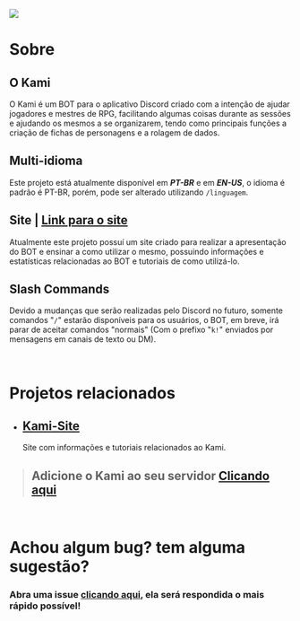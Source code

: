 ![](https://cdn.discordapp.com/attachments/836291199140102195/911365745928192020/Logo__nome_Kami.png)

# Sobre
## O Kami
 
O Kami é um BOT para o aplicativo Discord criado com a intenção de ajudar jogadores e mestres de RPG, facilitando algumas coisas durante as sessões e ajudando os mesmos a se organizarem, tendo como principais funções a criação de fichas de personagens e a rolagem de dados.

## Multi-idioma
Este projeto está atualmente disponível em ***PT-BR*** e em ***EN-US***, o idioma é padrão é PT-BR, porém, pode ser alterado utilizando `/linguagem`.

## Site | **[Link para o site](https://kamisite.herokuapp.com)**
Atualmente este projeto possuí um site criado para realizar a apresentação do BOT e ensinar a como utilizar o mesmo, possuindo informações e estatísticas relacionadas ao BOT e tutoriais de como utilizá-lo.

## Slash Commands
Devido a mudanças que serão realizadas pelo Discord no futuro, somente comandos "`/`" estarão disponíveis para os usuários, o BOT, em breve, irá parar de aceitar comandos "normais" (Com o prefixo "`k!`" enviados por mensagens em canais de texto ou DM).

&nbsp;
# Projetos relacionados
- ## **[Kami-Site](https://github.com/Kamikaze184/Kami-Site)** 
  Site com informações e tutoriais relacionados ao Kami.  
> ## Adicione o Kami ao seu servidor **[Clicando aqui](https://discord.com/api/oauth2/authorize?client_id=716053210179043409&permissions=388160&scope=bot%20applications.commands)**
&nbsp;

# Achou algum bug? tem alguma sugestão?
### Abra uma issue **[clicando aqui](https://github.com/Kamikaze184/Kami/issues)**, ela será respondida o mais rápido possível!




